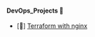 #### DevOps_Projects :purple_heart:

- [:purple_heart:] [Terraform with nginx](/Terraform/Hands_On/basic_command/main.tf)
